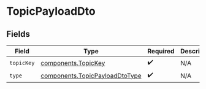 # TopicPayloadDto


## Fields

| Field                                                                            | Type                                                                             | Required                                                                         | Description                                                                      | Example                                                                          |
| -------------------------------------------------------------------------------- | -------------------------------------------------------------------------------- | -------------------------------------------------------------------------------- | -------------------------------------------------------------------------------- | -------------------------------------------------------------------------------- |
| `topicKey`                                                                       | [components.TopicKey](../../models/components/topickey.md)                       | :heavy_check_mark:                                                               | N/A                                                                              |                                                                                  |
| `type`                                                                           | [components.TopicPayloadDtoType](../../models/components/topicpayloaddtotype.md) | :heavy_check_mark:                                                               | N/A                                                                              | Topic                                                                            |